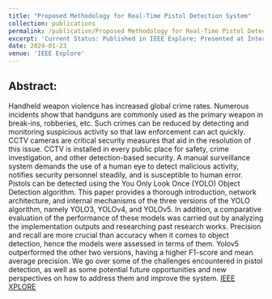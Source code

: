 ```yaml
---
title: "Proposed Methodology for Real-Time Pistol Detection System"
collection: publications
permalink: /publication/Proposed Methodology for Real-Time Pistol Detection System
excerpt: 'Current Status: Published in IEEE Explore; Presented at International Conference on Advanced Computing Technologies and Applications(ICACTA) 2023'
date: 2024-01-23
venue: 'IEEE Explore'
---
```

## Abstract:
Handheld weapon violence has increased global crime rates. Numerous incidents show that handguns are commonly used as the primary weapon in break-ins, robberies, etc. Such crimes can be reduced by detecting and monitoring suspicious activity so that law enforcement can act quickly. CCTV cameras are critical security measures that aid in the resolution of this issue. CCTV is installed in every public place for safety, crime investigation, and other detection-based security. A manual surveillance system demands the use of a human eye to detect malicious activity, notifies security personnel steadily, and is susceptible to human error. Pistols can be detected using the You Only Look Once (YOLO) Object Detection algorithm. This paper provides a thorough introduction, network architecture, and internal mechanisms of the three versions of the YOLO algorithm, namely YOLO3, YOLOv4, and YOLOv5. In addition, a comparative evaluation of the performance of these models was carried out by analyzing the implementation outputs and researching past research works. Precision and recall are more crucial than accuracy when it comes to object detection, hence the models were assessed in terms of them. Yolov5 outperformed the other two versions, having a higher F1-score and mean average precision. We go over some of the challenges encountered in pistol detection, as well as some potential future opportunities and new perspectives on how to address them and improve the system.
[IEEE XPLORE](https://ieeexplore.ieee.org/document/10393546)
